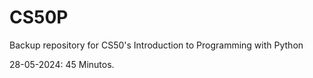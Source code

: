 # CS50P
Backup repository for CS50's Introduction to Programming with Python

28-05-2024: 45 Minutos.
